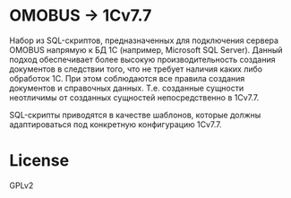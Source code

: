 # OMOBUS -> 1Cv7.7

Набор из SQL-скриптов, предназначенных для подключения сервера OMOBUS
напрямую к БД 1С (например, Microsoft SQL Server). Данный подход обеспечивает
более высокую производительность создания документов в следствии того,
что не требует наличия каких либо обработок 1C. При этом соблюдаются все
правила создания документов и справочных данных. Т.е. созданные сущности
неотличимы от созданных сущностей непосредственно в 1Сv7.7.

SQL-скрипты приводятся в качестве шаблонов, которые должны адаптироваться под
конкретную конфигурацию 1Сv7.7.

# License

GPLv2
